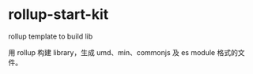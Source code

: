 # rollup-start-kit

rollup template to build lib

用 rollup 构建 library，生成 umd、min、commonjs 及 es module 格式的文件。
